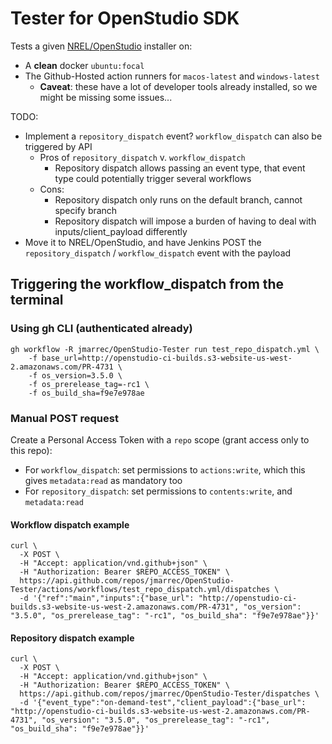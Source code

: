 # Tester for OpenStudio SDK

Tests a given [NREL/OpenStudio](https://github.com/NREL/OpenStudio) installer on:

* A **clean** docker `ubuntu:focal`
* The Github-Hosted action runners for `macos-latest` and `windows-latest`
    * **Caveat**: these have a lot of developer tools already installed, so we might be missing some issues...


TODO:

* Implement a `repository_dispatch` event? `workflow_dispatch` can also be triggered by API
    * Pros of `repository_dispatch` v. `workflow_dispatch`
        * Repository dispatch allows passing an event type, that event type could potentially trigger several workflows
    * Cons:
        * Repository dispatch only runs on the default branch, cannot specify branch
        * Repository dispatch will impose a burden of having to deal with inputs/client_payload differently
* Move it to NREL/OpenStudio, and have Jenkins POST the `repository_dispatch` / `workflow_dispatch` event with the payload


## Triggering the workflow_dispatch from the terminal

### Using gh CLI (authenticated already)

```shell
gh workflow -R jmarrec/OpenStudio-Tester run test_repo_dispatch.yml \
    -f base_url=http://openstudio-ci-builds.s3-website-us-west-2.amazonaws.com/PR-4731 \
    -f os_version=3.5.0 \
    -f os_prerelease_tag=-rc1 \
    -f os_build_sha=f9e7e978ae
```

### Manual POST request

Create a Personal Access Token with a `repo` scope (grant access only to this repo):

* For `workflow_dispatch`: set permissions to `actions:write`, which this gives `metadata:read` as mandatory too
* For `repository_dispatch`: set permissions to `contents:write`, and `metadata:read`

#### Workflow dispatch example

```shell
curl \
  -X POST \
  -H "Accept: application/vnd.github+json" \
  -H "Authorization: Bearer $REPO_ACCESS_TOKEN" \
  https://api.github.com/repos/jmarrec/OpenStudio-Tester/actions/workflows/test_repo_dispatch.yml/dispatches \
  -d '{"ref":"main","inputs":{"base_url": "http://openstudio-ci-builds.s3-website-us-west-2.amazonaws.com/PR-4731", "os_version": "3.5.0", "os_prerelease_tag": "-rc1", "os_build_sha": "f9e7e978ae"}}'
```

#### Repository dispatch example

```shell
curl \
  -X POST \
  -H "Accept: application/vnd.github+json" \
  -H "Authorization: Bearer $REPO_ACCESS_TOKEN" \
  https://api.github.com/repos/jmarrec/OpenStudio-Tester/dispatches \
  -d '{"event_type":"on-demand-test","client_payload":{"base_url": "http://openstudio-ci-builds.s3-website-us-west-2.amazonaws.com/PR-4731", "os_version": "3.5.0", "os_prerelease_tag": "-rc1", "os_build_sha": "f9e7e978ae"}}'
```

